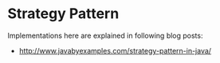 # Strategy Pattern
Implementations here are explained in following blog posts:

- http://www.javabyexamples.com/strategy-pattern-in-java/



